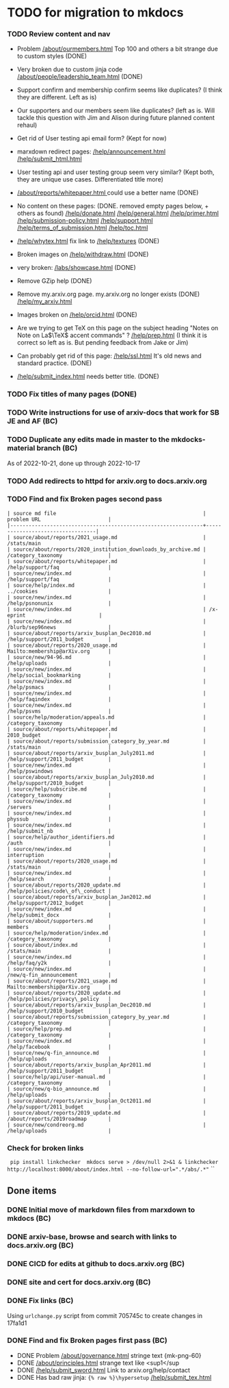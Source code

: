 # TODO for migration to mkdocs

### TODO Review content and nav 
- Problem [/about/ourmembers.html](about/ourmembers.md) Top 100 and others a bit strange due to custom styles (DONE)

- Very broken due to custom jinja code [/about/people/leadership_team.html](about/people/leadership_team.md) (DONE)

- Support confirm and membership confirm seems like duplicates? (I think they are different. Left as is)

- Our supporters and our members seem like duplicates? (left as is. Will tackle this question with Jim and Alison during future planned content rehaul)

- Get rid of User testing api email form? (Kept for now)

- marxdown redirect pages:
  [/help/announcement.html](help/announcement.md) 
  [/help/submit_html.html](help/submit_html.md) 


- User testing api and user testing group seem very similar? (Kept both, they are unique use cases. Differentiated title more)

- [/about/reports/whitepaper.html ](/about/reports/whitepaper.html ) could use a better name  (DONE)

- No content on these pages:  (DONE. removed empty pages below, + others as found)
[/help/donate.html](help/donate.md) 
[/help/general.html](help/general.md) 
[/help/primer.html](help/primer.md) 
[/help/submission-policy.html](help/submission-policy.md) 
[/help/support.html](help/support.md) 
[/help/terms_of_submission.html](help/terms_of_submission.md) 
[/help/toc.html](help/toc.md) 

- [/help/whytex.html](help/whytex.md) fix link to [/help/textures](help/faq/textures.md)  (DONE)

- Broken images on [/help/withdraw.html](help/withdraw.md) (DONE)

- very broken: [/labs/showcase.html](labs/showcase.md) (DONE)

- Remove GZip help (DONE)

- Remove my.arxiv.org page. my.arxiv.org no longer exists  (DONE)
[/help/my_arxiv.html](help/my_arxiv.md)

- Images broken on [/help/orcid.html](help/orcid.md) (DONE)

- Are we trying to get TeX on this page on the subject heading "Notes on Note on La$\TeX$ accent commands" ? [/help/prep.html](help/prep.md) (I think it is correct so left as is. But pending feedback from Jake or Jim)

- Can probably get rid of this page: [/help/ssl.html](help/ssl.md) It's old news and standard practice.  (DONE)

- [/help/submit_index.html](help/submit_index.md) needs better title.  (DONE)


### TODO Fix titles of many pages  (DONE)
### TODO Write instructions for use of arxiv-docs that work for SB JE and AF (BC)
### TODO Duplicate any edits made in master to the mkdocks-material branch (BC)
As of 2022-10-21, done up through 2022-10-17

### TODO Add redirects to httpd for arxiv.org to docs.arxiv.org

### TODO Find and fix Broken pages second pass 

    | source md file                                                | problem URL                      |
    |---------------------------------------------------------------+----------------------------------|
    | source/about/reports/2021_usage.md                            | /stats/main                      |
    | source/about/reports/2020_institution_downloads_by_archive.md | /category_taxonomy               |
    | source/about/reports/whitepaper.md                            | /help/support/faq                |
    | source/new/index.md                                           | /help/support/faq                |
    | source/help/index.md                                          | ../cookies                       |
    | source/new/index.md                                           | /help/psnonunix                  |
    | source/new/index.md                                           | /x-eprint                        |
    | source/new/index.md                                           | /blurb/sep96news                 |
    | source/about/reports/arxiv_busplan_Dec2010.md                 | /help/support/2011_budget        |
    | source/about/reports/2020_usage.md                            | Mailto:membership@arXiv.org      |
    | source/new/94-96.md                                           | /help/uploads                    |
    | source/new/index.md                                           | /help/social_bookmarking         |
    | source/new/index.md                                           | /help/psmacs                     |
    | source/new/index.md                                           | /help/faqindex                   |
    | source/new/index.md                                           | /help/psvms                      |
    | source/help/moderation/appeals.md                             | /category_taxonomy               |
    | source/about/reports/whitepaper.md                            | 2010_budget                      |
    | source/about/reports/submission_category_by_year.md           | /stats/main                      |
    | source/about/reports/arxiv_busplan_July2011.md                | /help/support/2011_budget        |
    | source/new/index.md                                           | /help/pswindows                  |
    | source/about/reports/arxiv_busplan_July2010.md                | /help/support/2010_budget        |
    | source/help/subscribe.md                                      | /category_taxonomy               |
    | source/new/index.md                                           | /servers                         |
    | source/new/index.md                                           | physsub                          |
    | source/new/index.md                                           | /help/submit_nb                  |
    | source/help/author_identifiers.md                             | /auth                            |
    | source/new/index.md                                           | interruption                     |
    | source/about/reports/2020_usage.md                            | /stats/main                      |
    | source/new/index.md                                           | /help/search                     |
    | source/about/reports/2020_update.md                           | /help/policies/code\_of\_conduct |
    | source/about/reports/arxiv_busplan_Jan2012.md                 | /help/support/2012_budget        |
    | source/new/index.md                                           | /help/submit_docx                |
    | source/about/supporters.md                                    | members                          |
    | source/help/moderation/index.md                               | /category_taxonomy               |
    | source/about/index.md                                         | /stats/main                      |
    | source/new/index.md                                           | /help/faq/y2k                    |
    | source/new/index.md                                           | /new/q-fin_announcement          |
    | source/about/reports/2021_usage.md                            | Mailto:membership@arXiv.org      |
    | source/about/reports/2020_update.md                           | /help/policies/privacy\_policy   |
    | source/about/reports/arxiv_busplan_Dec2010.md                 | /help/support/2010_budget        |
    | source/about/reports/submission_category_by_year.md           | /category_taxonomy               |
    | source/help/prep.md                                           | /category_taxonomy               |
    | source/new/index.md                                           | /help/facebook                   |
    | source/new/q-fin_announce.md                                  | /help/uploads                    |
    | source/about/reports/arxiv_busplan_Apr2011.md                 | /help/support/2011_budget        |
    | source/help/api/user-manual.md                                | /category_taxonomy               |
    | source/new/q-bio_announce.md                                  | /help/uploads                    |
    | source/about/reports/arxiv_busplan_Oct2011.md                 | /help/support/2011_budget        |
    | source/about/reports/2019_update.md                           | /about/reports/2019roadmap       |
    | source/new/condreorg.md                                       | /help/uploads                    |

### Check for broken links
``
    pip install linkchecker 
    mkdocs serve > /dev/null 2>&1 &
    linkchecker http://localhost:8000/about/index.html --no-follow-url=".*/abs/.*"``
``

## Done items
### DONE Initial move of markdown files from marxdown to mkdocs (BC)
### DONE arxiv-base, browse and search with links to docs.arxiv.org (BC)
### DONE CICD for edits at github to docs.arxiv.org (BC)
### DONE site and cert for docs.arxiv.org (BC)
### DONE Fix links (BC)
Using `urlchange.py` script from commit 705745c to create changes in 17fa1d1

### DONE Find and fix Broken pages first pass (BC)
- DONE Problem [/about/governance.html](about/governance.md) stringe text {mk-png-60}
- DONE [/about/principles.html](about/principles.md) strange text like <sup1</sup
- DONE [/help/submit_sword.html](help/submit_sword.md) Link to arxiv.org/help/contact
- DONE Has bad raw jinja: `{% raw %}\hypersetup` [/help/submit_tex.html](help/submit_tex.md) 

